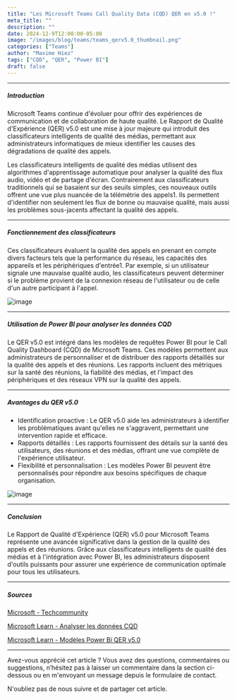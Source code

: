 ```yaml
---
title: "Les Microsoft Teams Call Quality Data (CQD) QER en v5.0 !"
meta_title: ""
description: ""
date: 2024-12-9T12:00:00-05:00
image: "/images/blog/teams/teams_qerv5.0_thumbnail.png"
categories: ["Teams"]
author: "Maxime Hiez"
tags: ["CQD", "QER", "Power BI"]
draft: false
---
```

---

##### Introduction
Microsoft Teams continue d'évoluer pour offrir des expériences de communication et de collaboration de haute qualité. Le Rapport de Qualité d'Expérience (QER) v5.0 est une mise à jour majeure qui introduit des classificateurs intelligents de qualité des médias, permettant aux administrateurs informatiques de mieux identifier les causes des dégradations de qualité des appels.

Les classificateurs intelligents de qualité des médias utilisent des algorithmes d'apprentissage automatique pour analyser la qualité des flux audio, vidéo et de partage d'écran. Contrairement aux classificateurs traditionnels qui se basaient sur des seuils simples, ces nouveaux outils offrent une vue plus nuancée de la télémétrie des appels1. Ils permettent d'identifier non seulement les flux de bonne ou mauvaise qualité, mais aussi les problèmes sous-jacents affectant la qualité des appels.

---

##### Fonctionnement des classificateurs
Ces classificateurs évaluent la qualité des appels en prenant en compte divers facteurs tels que la performance du réseau, les capacités des appareils et les périphériques d'entrée1. Par exemple, si un utilisateur signale une mauvaise qualité audio, les classificateurs peuvent déterminer si le problème provient de la connexion réseau de l'utilisateur ou de celle d'un autre participant à l'appel.

![image](/images/blog/teams/teams_qerv5.0_001.png)

---

##### Utilisation de Power BI pour analyser les données CQD
Le QER v5.0 est intégré dans les modèles de requêtes Power BI pour le Call Quality Dashboard (CQD) de Microsoft Teams. Ces modèles permettent aux administrateurs de personnaliser et de distribuer des rapports détaillés sur la qualité des appels et des réunions. Les rapports incluent des métriques sur la santé des réunions, la fiabilité des médias, et l'impact des périphériques et des réseaux VPN sur la qualité des appels.

---

##### Avantages du QER v5.0
- Identification proactive : Le QER v5.0 aide les administrateurs à identifier les problématiques avant qu'elles ne s'aggravent, permettant une intervention rapide et efficace.
- Rapports détaillés : Les rapports fournissent des détails sur la santé des utilisateurs, des réunions et des médias, offrant une vue complète de l'expérience utilisateur.
- Flexibilité et personnalisation : Les modèles Power BI peuvent être personnalisés pour répondre aux besoins spécifiques de chaque organisation.

![image](/images/blog/teams/teams_qerv5.0_002.png)

---

##### Conclusion
Le Rapport de Qualité d'Expérience (QER) v5.0 pour Microsoft Teams représente une avancée significative dans la gestion de la qualité des appels et des réunions. Grâce aux classificateurs intelligents de qualité des médias et à l'intégration avec Power BI, les administrateurs disposent d'outils puissants pour assurer une expérience de communication optimale pour tous les utilisateurs.

---

##### Sources
[Microsoft - Techcommunity](https://techcommunity.microsoft.com/blog/microsoftteamsblog/introducing-intelligent-media-quality-classifiers-in-microsoft-teams-call-qualit/43556669)

[Microsoft Learn - Analyser les données CQD](https://learn.microsoft.com/fr-ca/microsoftteams/cqd-power-bi-query-templates)

[Microsoft Learn - Modèles Power Bi QER v5.0](https://www.microsoft.com/en-us/download/details.aspx?id=102291)

---


Avez-vous apprécié cet article ? Vous avez des questions, commentaires ou suggestions, n’hésitez pas à laisser un commentaire dans la section ci-dessous ou en m'envoyant un message depuis le formulaire de contact.

N'oubliez pas de nous suivre et de partager cet article.